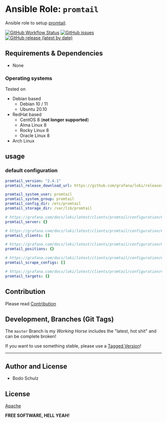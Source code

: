 
# Ansible Role:  `promtail`

Ansible role to setup [promtail](https://grafana.com/docs/loki/latest/clients/promtail/).


[![GitHub Workflow Status](https://img.shields.io/github/workflow/status/bodsch/ansible-promtail/CI)][ci]
[![GitHub issues](https://img.shields.io/github/issues/bodsch/ansible-promtail)][issues]
[![GitHub release (latest by date)](https://img.shields.io/github/v/release/bodsch/ansible-promtail)][releases]

[ci]: https://github.com/bodsch/ansible-promtail/actions
[issues]: https://github.com/bodsch/ansible-promtail/issues?q=is%3Aopen+is%3Aissue
[releases]: https://github.com/bodsch/ansible-promtail/releases


## Requirements & Dependencies

- None

### Operating systems

Tested on

* Debian based
    - Debian 10 / 11
    - Ubuntu 20.10
* RedHat based
    - CentOS 8 (**not longer supported**)
    - Alma Linux 8
    - Rocky Linux 8
    - Oracle Linux 8
* Arch Linux

## usage

### default configuration

```yaml
promtail_version: "2.4.1"
promtail_release_download_url: https://github.com/grafana/loki/releases

promtail_system_user: promtail
promtail_system_group: promtail
promtail_config_dir: /etc/promtail
promtail_storage_dir: /var/lib/promtail

# https://grafana.com/docs/loki/latest/clients/promtail/configuration/#server
promtail_server: {}

# https://grafana.com/docs/loki/latest/clients/promtail/configuration/#server
promtail_clients: []

# https://grafana.com/docs/loki/latest/clients/promtail/configuration/#positions
promtail_positions: {}

# https://grafana.com/docs/loki/latest/clients/promtail/configuration/#scrape_configs
promtail_scrape_configs: []

# https://grafana.com/docs/loki/latest/clients/promtail/configuration/#target_config
promtail_targets: {}
```


## Contribution

Please read [Contribution](CONTRIBUTING.md)

## Development,  Branches (Git Tags)

The `master` Branch is my *Working Horse* includes the "latest, hot shit" and can be complete broken!

If you want to use something stable, please use a [Tagged Version](https://gitlab.com/bodsch/ansible-promtail/-/tags)!

---

## Author and License

- Bodo Schulz

## License

[Apache](LICENSE)

**FREE SOFTWARE, HELL YEAH!**

